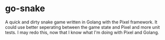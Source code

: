 # go-snake

A quick and dirty snake game written in Golang with the Pixel framework. It could use better seperating between the game state and Pixel and more unit tests.
I may redo this, now that I know what I'm doing with Pixel and Golang.
